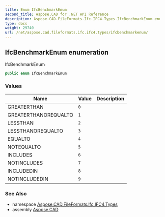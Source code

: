 ```yaml
---
title: Enum IfcBenchmarkEnum
second_title: Aspose.CAD for .NET API Reference
description: Aspose.CAD.FileFormats.Ifc.IFC4.Types.IfcBenchmarkEnum enum. IfcBenchmarkEnum
type: docs
weight: 29740
url: /net/aspose.cad.fileformats.ifc.ifc4.types/ifcbenchmarkenum/
---
```

## IfcBenchmarkEnum enumeration

IfcBenchmarkEnum

```csharp
public enum IfcBenchmarkEnum
```

### Values

| Name | Value | Description |
| --- | --- | --- |
| GREATERTHAN | `0` |  |
| GREATERTHANOREQUALTO | `1` |  |
| LESSTHAN | `2` |  |
| LESSTHANOREQUALTO | `3` |  |
| EQUALTO | `4` |  |
| NOTEQUALTO | `5` |  |
| INCLUDES | `6` |  |
| NOTINCLUDES | `7` |  |
| INCLUDEDIN | `8` |  |
| NOTINCLUDEDIN | `9` |  |

### See Also

* namespace [Aspose.CAD.FileFormats.Ifc.IFC4.Types](../../aspose.cad.fileformats.ifc.ifc4.types/)
* assembly [Aspose.CAD](../../)


